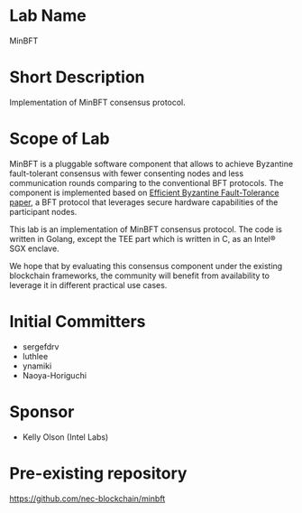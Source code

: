 # Lab Name

MinBFT

# Short Description

Implementation of MinBFT consensus protocol.

# Scope of Lab

MinBFT is a pluggable software component that allows to achieve
Byzantine fault-tolerant consensus with fewer consenting nodes and
less communication rounds comparing to the conventional BFT protocols.
The component is implemented based on [Efficient Byzantine
Fault-Tolerance paper][minbft-paper], a BFT protocol that leverages
secure hardware capabilities of the participant nodes.

This lab is an implementation of MinBFT consensus protocol. The
code is written in Golang, except the TEE part which is written in C,
as an Intel® SGX enclave.

We hope that by evaluating this consensus component under the existing
blockchain frameworks, the community will benefit from availability to
leverage it in different practical use cases.

[minbft-paper]: https://www.researchgate.net/publication/260585535_Efficient_Byzantine_Fault-Tolerance

# Initial Committers

- sergefdrv
- luthlee
- ynamiki
- Naoya-Horiguchi

# Sponsor

- Kelly Olson (Intel Labs)

# Pre-existing repository

https://github.com/nec-blockchain/minbft
